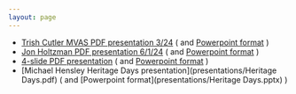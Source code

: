 ```yaml
---
layout: page
---
```


- [Trish Cutler MVAS PDF presentation 3/24](presentations/DarkSkyPresentationToMVAS.pdf)  ( and [Powerpoint format](presentations/DarkSkyPresentationToMVAS.pptx) )
- [Jon Holtzman PDF presentation 6/1/24](presentations/DarkSky.pdf)  ( and [Powerpoint format](presentations/DarkSky.pptx) )
- [4-slide PDF presentation](presentations/NMDarkSkyShort.pdf)  ( and [Powerpoint format](presentations/NMDarkSkyShort.pptx) )
- [Michael Hensley Heritage Days presentation](presentations/Heritage Days.pdf)  ( and [Powerpoint format](presentations/Heritage Days.pptx) )

